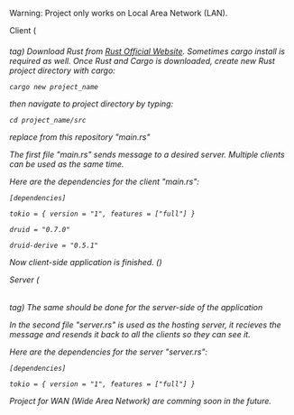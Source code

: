 Warning: Project only works on Local Area Network (LAN).

Client (<h6> tag)
Download Rust from [Rust Official Website](https://www.rust-lang.org/tools/install). Sometimes cargo install is required as well.
Once Rust and Cargo is downloaded, create new Rust project directory with cargo:

```console
cargo new project_name
```
then navigate to project directory by typing:

```console
cd project_name/src
```
replace from this repository "main.rs"


The first file "main.rs" sends message to a desired server. Multiple clients can be used as the same time. 

Here are the dependencies for the client "main.rs":

```console
[dependencies]

tokio = { version = "1", features = ["full"] }

druid = "0.7.0"

druid-derive = "0.5.1"
```
Now client-side application is finished. ()



Server (<h6> tag)
The same should be done for the server-side of the application

In the second file "server.rs" is used as the hosting server, it recieves the message and resends it back to all the clients so they can see it. 

Here are the dependencies for the server "server.rs":
```console
[dependencies]

tokio = { version = "1", features = ["full"] }
```


Project for WAN (Wide Area Network) are comming soon in the future.
